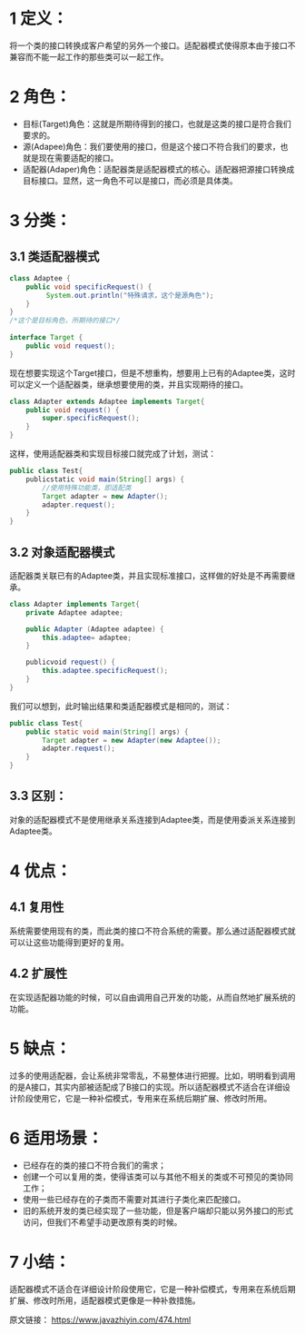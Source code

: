 # 1 定义：

​	将一个类的接口转换成客户希望的另外一个接口。适配器模式使得原本由于接口不兼容而不能一起工作的那些类可以一起工作。

# 2 角色：

* 目标(Target)角色：这就是所期待得到的接口，也就是这类的接口是符合我们要求的。
* 源(Adapee)角色：我们要使用的接口，但是这个接口不符合我们的要求，也就是现在需要适配的接口。
* 适配器(Adaper)角色：适配器类是适配器模式的核心。适配器把源接口转换成目标接口。显然，这一角色不可以是接口，而必须是具体类。

# 3 分类：

## 3.1 类适配器模式

```java
class Adaptee {         
    public void specificRequest() {
         System.out.println("特殊请求，这个是源角色");
    }
}
/*这个是目标角色，所期待的接口*/
 
interface Target {         
    public void request();
}
```

​	现在想要实现这个Target接口，但是不想重构，想要用上已有的Adaptee类，这时可以定义一个适配器类，继承想要使用的类，并且实现期待的接口。

```java
class Adapter extends Adaptee implements Target{
    public void request() {
        super.specificRequest();
    }
}
```

这样，使用适配器类和实现目标接口就完成了计划，测试：

``` Java
public class Test{
    publicstatic void main(String[] args) {
        //使用特殊功能类，即适配类
        Target adapter = new Adapter();
        adapter.request();
    }
}
```



## 3.2 对象适配器模式

适配器类关联已有的Adaptee类，并且实现标准接口，这样做的好处是不再需要继承。

```Java
class Adapter implements Target{
    private Adaptee adaptee;

    public Adapter (Adaptee adaptee) {
        this.adaptee= adaptee;
    }

    publicvoid request() {
        this.adaptee.specificRequest();
    }
}
```

我们可以想到，此时输出结果和类适配器模式是相同的，测试：

```Java
public class Test{
    public static void main(String[] args) {
        Target adapter = new Adapter(new Adaptee());
        adapter.request();
    }
}
```



## 3.3 区别：

​	对象的适配器模式不是使用继承关系连接到Adaptee类，而是使用委派关系连接到Adaptee类。 

# 4 优点：

## 4.1 复用性

​	系统需要使用现有的类，而此类的接口不符合系统的需要。那么通过适配器模式就可以让这些功能得到更好的复用。

## 4.2 扩展性

​	在实现适配器功能的时候，可以自由调用自己开发的功能，从而自然地扩展系统的功能。

# 5 缺点：

​	过多的使用适配器，会让系统非常零乱，不易整体进行把握。比如，明明看到调用的是A接口，其实内部被适配成了B接口的实现。所以适配器模式不适合在详细设计阶段使用它，它是一种补偿模式，专用来在系统后期扩展、修改时所用。

# 6 适用场景：

* 已经存在的类的接口不符合我们的需求；
* 创建一个可以复用的类，使得该类可以与其他不相关的类或不可预见的类协同工作；
* 使用一些已经存在的子类而不需要对其进行子类化来匹配接口。
* 旧的系统开发的类已经实现了一些功能，但是客户端却只能以另外接口的形式访问，但我们不希望手动更改原有类的时候。 

# 7 小结： 

​	适配器模式不适合在详细设计阶段使用它，它是一种补偿模式，专用来在系统后期扩展、修改时所用，适配器模式更像是一种补救措施。



原文链接： https://www.javazhiyin.com/474.html
